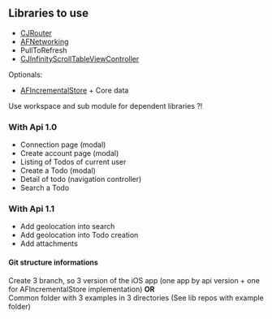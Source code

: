 ## Libraries to use

- [CJRouter](https://github.com/batosai/CJRouter)
- [AFNetworking](https://github.com/AFNetworking/AFNetworking)
- PullToRefresh
- [CJInfinityScrollTableViewController](https://github.com/batosai/CJInfinityScrollTableViewController)

Optionals:

- [AFIncrementalStore](https://github.com/AFNetworking/AFIncrementalStore) + Core data

Use workspace and sub module for dependent libraries ?!


### With Api 1.0

- Connection page (modal)
- Create account page (modal)
- Listing of Todos of current user
- Create a Todo (modal)
- Detail of todo (navigation controller)
- Search a Todo

### With Api 1.1

- Add geolocation into search
- Add geolocation into Todo creation
- Add attachments


#### Git structure informations

Create 3 branch, so 3 version of the iOS app (one app by api version + one for AFIncrementalStore implementation)
__OR__  
Common folder with 3 examples in 3 directories
(See lib repos with example folder)